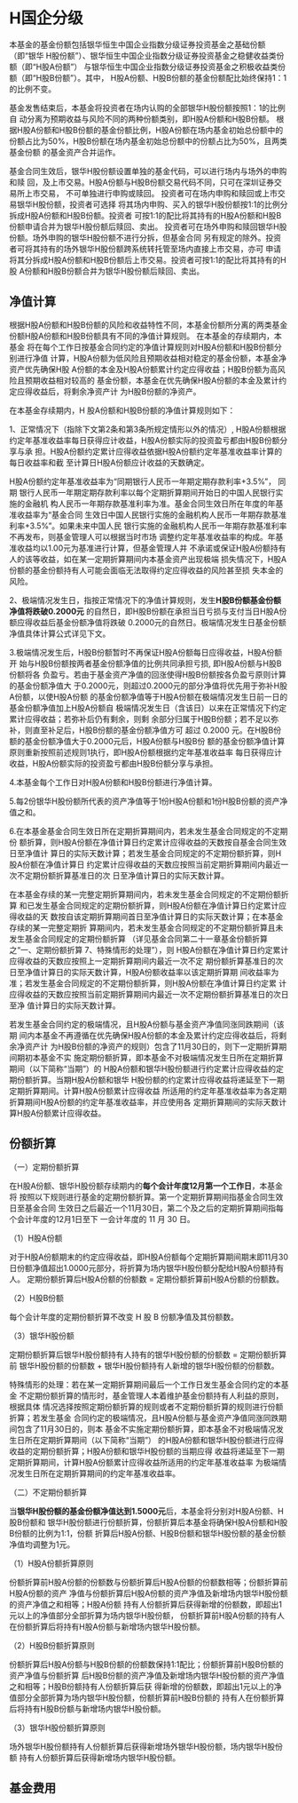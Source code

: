 
# H国企分级 

本基金的基金份额包括银华恒生中国企业指数分级证券投资基金之基础份额（即“银华
H股份额”）、银华恒生中国企业指数分级证券投资基金之稳健收益类份额（即“H股A份额”）
与银华恒生中国企业指数分级证券投资基金之积极收益类份额（即“H股B份额”）。其中，
H股A份额、H股B份额的基金份额配比始终保持1：1的比例不变。 

基金发售结束后，本基金将投资者在场内认购的全部银华H股份额按照1：1的比例自
动分离为预期收益与风险不同的两种份额类别，即H股A份额和H股B份额。 
根据H股A份额和H股B份额的基金份额比例，H股A份额在场内基金初始总份额中的
份额占比为50%，H股B份额在场内基金初始总份额中的份额占比为50%，且两类基金份额
的基金资产合并运作。 

基金合同生效后，银华H股份额设置单独的基金代码，可以进行场内与场外的申购和赎
回，及上市交易。H股A份额与H股B份额交易代码不同，只可在深圳证券交易所上市交易，
不可单独进行申购或赎回。 投资者可在场内申购和赎回或上市交易银华H股份额，投资者可选择
将其场内申购、买入的银华H股份额按1:1的比例分拆成H股A份额和H股B份额。投资者
可按1:1的配比将其持有的H股A份额和H股B份额申请合并为银华H股份额后赎回、卖出。 
投资者可在场外申购和赎回银华H股份额。场外申购的银华H股份额不进行分拆，但基金合同
另有规定的除外。投资者可将其持有的场外银华H股份额跨系统转托管至场内直接上市交易，亦可
申请将其分拆成H股A份额和H股B份额后上市交易。投资者可按1:1的配比将其持有的H股
A份额和H股B份额合并为银华H股份额后赎回、卖出。

## 净值计算

根据H股A份额和H股B份额的风险和收益特性不同，本基金份额所分离的两类基金
份额H股A份额和H股B份额具有不同的净值计算规则。 在本基金的存续期内，本基金
将在每个工作日按基金合同约定的净值计算规则对H股A份额和H股B份额分别进行净值
计算，H股A份额为低风险且预期收益相对稳定的基金份额，本基金净资产优先确保H股
A份额的本金及H股A份额累计约定应得收益；H股B份额为高风险且预期收益相对较高的
基金份额，本基金在优先确保H股A份额的本金及累计约定应得收益后，将剩余净资产计
为H股B份额的净资产。

在本基金存续期内，H 股A份额和H股B份额的净值计算规则如下： 

1、正常情况下（指除下文第2条和第3条所规定情形以外的情况）, H股A份额根据
约定年基准收益率每日获得应计收益，H股A份额实际的投资盈亏都由H股B份额分享与承
担。H股A份额约定累计应得收益依据H股A份额约定年基准收益率计算的每日收益率和截
至计算日H股A份额应计收益的天数确定。

H股A份额约定年基准收益率为“同期银行人民币一年期定期存款利率+3.5%”， 同期
银行人民币一年期定期存款利率以每个定期折算期间开始日的中国人民银行实施的金融机
构人民币一年期存款基准利率为准。基金合同生效日所在年度的年基准收益率为“基金合同
生效日中国人民银行实施的金融机构人民币一年期存款基准利率+3.5%”。如果未来中国人民
银行实施的金融机构人民币一年期存款基准利率不再发布，则基金管理人可以根据当时市场
调整约定年基准收益率的构成。年基准收益均以1.00元为基准进行计算，但基金管理人并
不承诺或保证H股A份额持有人的该等收益，如在某一定期折算期间内本基金资产出现极端
损失情况下，H股A份额的基金份额持有人可能会面临无法取得约定应得收益的风险甚至损
失本金的风险。

2、极端情况发生日，指按正常情况下的净值计算规则，发生**H股B份额基金份额净值将跌破0.2000元**
的自然日，即H股B份额在承担当日亏损与支付当日H股A份额应得收益后基金份额净值将跌破
0.2000元的自然日。极端情况发生日基金份额净值具体计算公式详见下文。

3.极端情况发生后，H股B份额暂时不再保证H股A份额每日应得收益，H股A份额开
始与H股B份额按两者基金份额净值的比例共同承担亏损, 即H股A份额与H股B份额将各
负盈亏。若由于基金资产净值的回涨使得H股B份额按各负盈亏原则计算的基金份额净值大
于0.2000元，则超过0.2000元的部分净值将优先用于弥补H股A份额，以使H股A份额
的基金份额净值等于H股A份额在极端情况发生日前一日的基金份额净值加上H股A份额自
极端情况发生日（含该日）以来在正常情况下约定累计应得收益；若弥补后仍有剩余，则剩
余部分归属于H股B份额；若不足以弥补，则直至补足后，H股B份额的基金份额净值方可
超过 0.2000 元。在H股B份额的基金份额净值大于0.2000元后，H股A份额与H股B份
额的基金份额净值计算原则重新按照前述规则1执行，即H股A份额根据约定年基准收益率
每日获得应计收益，H股A份额实际的投资盈亏都由H股B份额分享与承担。 

4.本基金每个工作日对H股A份额和H股B份额进行净值计算。 

5.每2份银华H股份额所代表的资产净值等于1份H股A份额和1份H股B份额的资产净值之和。

6.在本基金基金合同生效日所在定期折算期间内，若未发生基金合同规定的不定期份
额折算，则H股A份额在净值计算日约定累计应得收益的天数按自基金合同生效日至净值计
算日的实际天数计算；若发生基金合同规定的不定期份额折算，则H股A份额在净值计算日
约定累计应得收益的天数应按照当前定期折算期间内最近一次不定期份额折算基准日的次
日至净值计算日的实际天数计算。

在本基金存续的某一完整定期折算期间内，若未发生基金合同规定的不定期份额折算
和已发生基金合同规定的定期份额折算，则H股A份额在净值计算日约定累计应得收益的天
数按自该定期折算期间首日至净值计算日的实际天数计算；在本基金存续的某一完整定期折
算期间内，若未发生基金合同规定的不定期份额折算且未发生基金合同规定的定期份额折算
（详见基金合同第二十一章基金份额折算之“一、定期份额折算 7、特殊情形的处理”），则
H股A份额在净值计算日约定累计应得收益的天数应按照上一定期折算期间内最近一次不定
期份额折算基准日的次日至净值计算日的实际天数计算，H股A份额收益率以该定期折算期
间收益率为准；若发生基金合同规定的不定期份额折算，则H股A份额在净值计算日约定累
计应得收益的天数应按照当前定期折算期间内最近一次不定期份额折算基准日的次日至净
值计算日的实际天数计算。 

若发生基金合同约定的极端情况，且H股A份额与基金资产净值同涨同跌期间（该期
间内本基金不再遵循在优先确保H股A份额的本金及累计约定应得收益后，将剩余净资产计
为H股B份额的净资产的规则）包含了11月30日的，则下一定期折算期间期初本基金不实
施定期份额折算，即本基金不对极端情况发生日所在定期折算期间（以下简称“当期”）的
H股A份额和银华H股份额进行约定累计应得收益的定期份额折算。当期H股A份额和银华
H股份额的约定累计应得收益将递延至下一期定期折算期间。计算H股A份额累计应得收益
所适用的约定年基准收益率为各定期折算期间H股A份额的约定年基准收益率，并应使用各
定期折算期间的实际天数计算H股A份额累计应得收益。

## 份额折算

（一）定期份额折算 

在H股A份额、银华H股份额存续期内的**每个会计年度12月第一个工作日**，本基金将
按照以下规则进行基金的定期份额折算。第一个定期折算期间指基金合同生效日至基金合同
生效日之后最近一个11月30日，第二个及之后的定期折算期间指每个会计年度的12月1日至下
一会计年度的 11 月 30 日。 

（1）H股A份额

对于H股A份额期末的约定应得收益，即H股A份额每个定期折算期间期末即11月30
日份额净值超出1.0000元部分，将折算为场内银华H股份额分配给H股A份额持有人。
定期份额折算后H股A份额的份额数 = 定期份额折算前H股A份额的份额数。

（2）H股B份额

每个会计年度的定期份额折算不改变 H 股 B 份额净值及其份额数。 

（3）银华H股份额

定期份额折算后银华H股份额持有人持有的银华H股份额的份额数 = 定期份额折算前
银华H股份额的份额数 + 银华H股份额持有人新增的银华H股份额的份额数。

特殊情形的处理：若在某一定期折算期间最后一个工作日发生基金合同约定的本基金
不定期份额折算的情形时，基金管理人本着维护基金份额持有人利益的原则，根据具体
情况选择按照定期份额折算的规则或者不定期份额折算的规则进行份额折算；若发生基金
合同约定的极端情况，且H股A份额与基金资产净值同涨同跌期间包含了11月30日的，则本
基金不实施定期份额折算，即本基金不对极端情况发生日所在定期折算期间（以下简称“当期”）
的H股A份额和银华H股份额进行应得收益的定期份额折算；H股A份额和银华H股份额的当期应得
收益将递延至下一期定期折算期间，计算H股A份额累计应得收益所适用的约定年基准收益率
为极端情况发生日所在定期折算期间的约定年基准收益率。

（二）不定期份额折算

当**银华H股份额的基金份额净值达到1.5000元**后，本基金将分别对H股A份额、H股B份额和
银华H股份额进行份额折算，份额折算后本基金将确保H股A份额和H股B份额的比例为1:1，份额
折算后H股A份额、H股B份额和银华H股份额的基金份额净值均调整为1元。

（1）H股A份额折算原则

份额折算前H股A份额的份额数与份额折算后H股A份额的份额数相等；份额折算前H股A份额的资产
净值与份额折算后H股A份额的资产净值及新增场内银华H股份额的资产净值之和相等；H股A份额
持有人份额折算后获得新增的份额数，即超出1元以上的净值部分全部折算为场内银华H股份额，
份额折算前H股A份额的持有人在份额折算后将持有H股A份额与新增场内银华H股份额。

（2）H股B份额折算原则

份额折算后H股A份额与H股B份额的份额数保持1:1配比；份额折算前H股B份额的资产净值与份额折算
后H股B份额的资产净值及新增场内银华H股份额的资产净值之和相等；H股B份额持有人份额折算后获
得新增的份额数，即超出1元以上的净值部分全部折算为场内银华H股份额，份额折算前H股B份额的
持有人在份额折算后将持有H股B份额与新增场内银华H股份额。

（3）银华H股份额折算原则

场外银华H股份额持有人份额折算后获得新增场外银华H股份额，场内银华H股份额
持有人份额折算后获得新增场内银华H股份额。

## 基金费用

